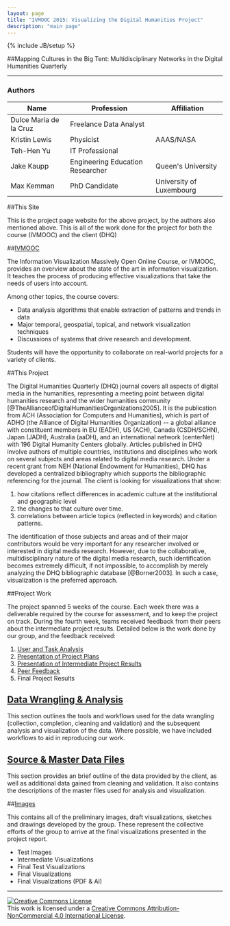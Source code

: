 ```yaml
---
layout: page
title: "IVMOOC 2015: Visualizing the Digital Humanities Project"
description: "main page"
---
```

{% include JB/setup %}

##Mapping Cultures in the Big Tent: Multidisciplinary Networks in the Digital Humanities Quarterly

***

<h3 id="authors">Authors</h3>
<table>
<thead>
<tr>
<th>Name</th>
<th>Profession</th>
<th>Affiliation</th>
</tr>
</thead>
<tbody>
<tr>
<td>Dulce Maria de la Cruz</td>
<td>Freelance Data Analyst</td>
<td></td>
</tr>
<tr>
<td>Kristin Lewis</td>
<td>Physicist</td>
<td>AAAS/NASA</td>
</tr>
<tr>
<td>Teh-Hen Yu</td>
<td>IT Professional</td>
<td></td>
</tr>
<tr>
<td>Jake Kaupp</td>
<td>Engineering Education Researcher</td>
<td>Queen&#39;s University</td>
</tr>
<tr>
<td>Max Kemman</td>
<td>PhD Candidate</td>
<td>University of Luxembourg</td>
</tr>
</tbody>
</table>

##This Site

This is the project page website for the above project, by the authors also mentioned above.  This is all of the work done for the project for both the course (IVMOOC) and the client (DHQ)

##[IVMOOC](http://ivmooc.cns.iu.edu/)

The Information Visualization Massively Open Online Course, or IVMOOC, provides an overview about the state of the art in information visualization. It teaches the process of producing effective visualizations that take the needs of users into account.

Among other topics, the course covers:

* Data analysis algorithms that enable extraction of patterns and trends in data
* Major temporal, geospatial, topical, and network visualization techniques
* Discussions of systems that drive research and development.

Students will have the opportunity to collaborate on real-world projects for a variety of clients.

##This Project

The Digital Humanities Quarterly (DHQ) journal covers all aspects of digital media in the humanities, representing a meeting point between digital humanities research and the wider humanities community [@TheAllianceofDigitalHumanitiesOrganizations2005]. It is the publication from ACH (Association for Computers and Humanities), which is part of ADHO (the Alliance of Digital Humanities Organization)  -- a global alliance with constituent members in EU (EADH), US (ACH), Canada (CSDH/SCHN), Japan (JADH), Australia (aaDH), and an international network (centerNet) with 196 Digital Humanity Centers globally. Articles published in DHQ involve authors of multiple countries, institutions and disciplines who work on several subjects and areas related to digital media research.
Under a recent grant from NEH (National Endowment for Humanities), DHQ has developed a centralized bibliography which supports the bibliographic referencing for the journal. The client is looking for visualizations that show:

1.	how citations reflect differences in academic culture at the institutional and geographic level
2. 	the changes to that culture over time.
3.	correlations between article topics (reflected in keywords) and citation patterns.

The identification of those subjects and areas and of their major contributors would be very important for any researcher involved or interested in digital media research. However, due to the collaborative, multidisciplinary nature of the digital media research, such identification becomes extremely difficult, if not impossible, to accomplish by merely analyzing the DHQ bibliographic database [@Borner2003]. In such a case, visualization is the preferred approach.

##Project Work

The project spanned 5 weeks of the course.  Each week there was a deliverable required by the course for assessment, and to keep the project on track. During the fourth week, teams received feedback from their peers about the intermediate project results.  Detailed below is the work done by our group, and the feedback received:

1. [User and Task Analysis]({{BASE_PATH}}coursework/VisualizingDHQ_UserTaskAnalysis.pdf)
2. [Presentation of Project Plans]({{BASE_PATH}}coursework/DHQ_Writeup1-8.pdf)
3. [Presentation of Intermediate Project Results]({{BASE_PATH}}coursework/DHQ_WriteupItem1-10.pdf)
4. [Peer Feedback]({{BASE_PATH}}coursework/8-VisualizingDHQBibliography-review.pdf)
5. Final Project Results


## [Data Wrangling & Analysis]({{BASE_PATH}}R.md)

This section outlines the tools and workflows used for the data wrangling (collection, completion, cleaning and validation) and the subsequent analysis and visualization of the data.  Where possible, we have included workflows to aid in reproducing our work.

## [Source & Master Data Files]({{BASE_PATH}}data.md)

This section provides an brief outline of the data provided by the client, as well as additional data gained from cleaning and validation.  It also contains the descriptions of the master files used for analysis and visualization.

##[Images]({{BASE_PATH}}images)

This contains all of the preliminary images, draft visualizations, sketches and drawings developed by the group.  These represent the collective efforts of the group to arrive at the final visualizations presented in the project report.

* Test Images
* Intermediate Visualizations
* Final Test Visualizations
* Final Visualizations
* Final Visualizations (PDF & AI)

---
<a rel="license" href="http://creativecommons.org/licenses/by-nc/4.0/"><img alt="Creative Commons License" style="border-width:0" src="https://i.creativecommons.org/l/by-nc/4.0/88x31.png" /></a><br />This work is licensed under a <a rel="license" href="http://creativecommons.org/licenses/by-nc/4.0/">Creative Commons Attribution-NonCommercial 4.0 International License</a>.
